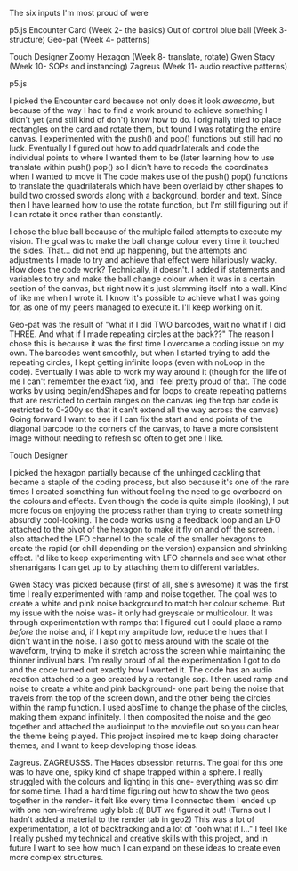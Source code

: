 The six inputs I'm most proud of were

p5.js
Encounter Card (Week 2- the basics)
Out of control blue ball (Week 3- structure)
Geo-pat (Week 4- patterns)

Touch Designer
Zoomy Hexagon (Week 8- translate, rotate)
Gwen Stacy (Week 10- SOPs and instancing)
Zagreus (Week 11- audio reactive patterns)

p5.js

I picked the Encounter card because not only does it look *awesome*, but because of the way I had to find a work around to achieve something I didn't yet (and still kind of don't) know how to do.
I originally tried to place rectangles on the card and rotate them, but found I was rotating the entire canvas. I experimented with the push() and pop() functions but still had no luck.
Eventually I figured out how to add quadrilaterals and code the individual points to where I wanted them to be (later learning how to use translate within push() pop() so I didn't have to recode the coordinates when I wanted to move it
The code makes use of the push() pop() functions to translate the quadrilaterals which have been overlaid by other shapes to build two crossed swords along with a background, border and text.
Since then I have learned how to use the rotate function, but I'm still figuring out if I can rotate it once rather than constantly.

I chose the blue ball because of the multiple failed attempts to execute my vision. The goal was to make the ball change colour every time it touched the sides. That... did not end up happening, but the attempts and adjustments I made to try and achieve that effect were hilariously wacky.
How does the code work? Technically, it doesn't. I added if statements and variables to try and make the ball change colour when it was in a certain section of the canvas, but right now it's just slamming itself into a wall. Kind of like me when I wrote it.
I know it's possible to achieve what I was going for, as one of my peers managed to execute it. I'll keep working on it.

Geo-pat was the result of "what if I did TWO barcodes, wait no what if I did THREE. And what if I made repeating circles at the back??"
The reason I chose this is because it was the first time I overcame a coding issue on my own. The barcodes went smoothly, but when I started trying to add the repeating circles, I kept getting infinite loops (even with noLoop in the code). Eventually I was able to work my way around it (though for the life of me I can't remember the exact fix), and I feel pretty proud of that.
The code works by using begin/endShapes and for loops to create repeating patterns that are restricted to certain ranges on the canvas (eg the top bar code is restricted to 0-200y so that it can't extend all the way across the canvas)
Going forward I want to see if I can fix the start and end points of the diagonal barcode to the corners of the canvas, to have a more consistent image without needing to refresh so often to get one I like.

Touch Designer

I picked the hexagon partially because of the unhinged cackling that became a staple of the coding process, but also because it's one of the rare times I created something fun without feeling the need to go overboard on the colours and effects. Even though the code is quite simple (looking), I put more focus on enjoying the process rather than trying to create something absurdly cool-looking.
The code works using a feedback loop and an LFO attached to the pivot of the hexagon to make it fly on and off the screen. I also attached the LFO channel to the scale of the smaller hexagons to create the rapid (or chill depending on the version) expansion and shrinking effect.
I'd like to keep experimenting with LFO channels and see what other shenanigans I can get up to by attaching them to different variables.

Gwen Stacy was picked because (first of all, she's awesome) it was the first time I really experimented with ramp and noise together. The goal was to create a white and pink noise background to match her colour scheme. But my issue with the noise was- it only had greyscale or multicolour. It was through experimentation with ramps that I figured out I could place a ramp *before* the noise and, if I kept my amplitude low, reduce the hues that I didn't want in the noise. I also got to mess around with the scale of the waveform, trying to make it stretch across the screen while maintaining the thinner indivual bars.
I'm really proud of all the experimentation I got to do and the code turned out exactly how I wanted it.
The code has an audio reaction attached to a geo created by a rectangle sop. I then used ramp and noise to create a white and pink background- one part being the noise that travels from the top of the screen down, and the other being the circles within the ramp function. I used absTime to change the phase of the circles, making them expand infinitely. I then composited the noise and the geo together and attached the audioinput to the moviefile out so you can hear the theme being played.
This project inspired me to keep doing character themes, and I want to keep developing those ideas.

Zagreus.
ZAGREUSSS. The Hades obsession returns. The goal for this one was to have one, spiky kind of shape trapped within a sphere. I really struggled with the colours and lighting in this one- everything was so dim for some time. I had a hard time figuring out how to show the two geos together in the render- it felt like every time I connected them I ended up with one non-wireframe ugly blob :((
BUT we figured it out! (Turns out I hadn't added a material to the render tab in geo2)
This was a lot of experimentation, a lot of backtracking and a lot of "ooh what if I..."
I feel like I really pushed my technical and creative skills with this project, and in future I want to see how much I can expand on these ideas to create even more complex structures.

